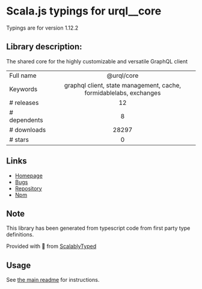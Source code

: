 
# Scala.js typings for urql__core

Typings are for version 1.12.2

## Library description:
The shared core for the highly customizable and versatile GraphQL client

|                    |                 |
| ------------------ | :-------------: |
| Full name          | @urql/core |
| Keywords           | graphql client, state management, cache, formidablelabs, exchanges |
| # releases         | 12 |
| # dependents       | 8 |
| # downloads        | 28297 |
| # stars            | 0 |

## Links
- [Homepage](https://formidable.com/open-source/urql/docs/)
- [Bugs](https://github.com/FormidableLabs/urql/issues)
- [Repository](https://github.com/FormidableLabs/urql)
- [Npm](https://www.npmjs.com/package/%40urql%2Fcore)
    


## Note
This library has been generated from typescript code from first party type definitions.

Provided with :purple_heart: from [ScalablyTyped](https://github.com/oyvindberg/ScalablyTyped)

## Usage
See [the main readme](../../readme.md) for instructions.



